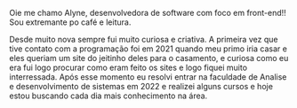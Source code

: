 Oie me chamo Alyne, desenvolvedora de software com foco em front-end!! Sou extremante po café e leitura.


Desde muito nova sempre fui muito curiosa e criativa. A primeira vez que tive contato com a programação foi em 2021 quando meu primo iria casar e eles queriam um site do jeitinho deles para o casamento, e curiosa como eu era fui logo procurar como eram feito os sites e logo fiquei muito interressada. Após esse momento eu resolvi entrar na faculdade de Analise e desenvolvimento de sistemas em 2022 e realizei alguns cursos e hoje estou buscando cada dia mais conhecimento na área.
